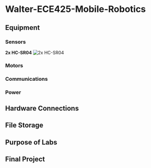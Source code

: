 # Walter-ECE425-Mobile-Robotics
## Equipment

### Sensors
**2x HC-SR04**
![2x HC-SR04](https://cdn.sparkfun.com//assets/parts/1/3/5/0/8/15569-Ultrasonic_Distance_Sensor_-_HC-SR04-01a.jpg)

### Motors

### Communications

### Power

## Hardware Connections

## File Storage

## Purpose of Labs

## Final Project
